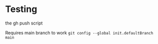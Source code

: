 # Testing

the gh push script

Requires main branch to work `git config --global init.defaultBranch main`
